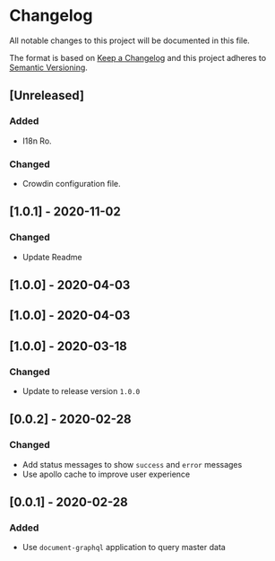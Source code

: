 # Changelog

All notable changes to this project will be documented in this file.

The format is based on [Keep a Changelog](http://keepachangelog.com/en/1.0.0/)
and this project adheres to [Semantic Versioning](http://semver.org/spec/v2.0.0.html).

## [Unreleased]
### Added

- I18n Ro.

### Changed

- Crowdin configuration file.

## [1.0.1] - 2020-11-02
### Changed
- Update Readme

## [1.0.0] - 2020-04-03

## [1.0.0] - 2020-04-03

## [1.0.0] - 2020-03-18
### Changed
- Update to release version `1.0.0`

## [0.0.2] - 2020-02-28
### Changed
- Add status messages to show `success` and `error` messages
- Use apollo cache to improve user experience  

## [0.0.1] - 2020-02-28
### Added
- Use `document-graphql` application to query master data 



